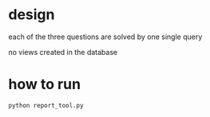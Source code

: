 # design

each of the three questions are solved by one single query

no views created in the database
# how to run

```
python report_tool.py
```